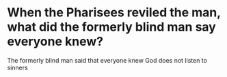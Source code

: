# When the Pharisees reviled the man, what did the formerly blind man say everyone knew?

The formerly blind man said that everyone knew God does not listen to sinners
